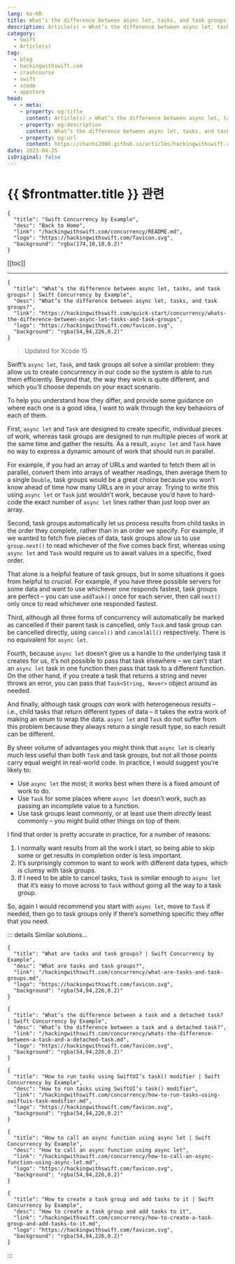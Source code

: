 ```yaml
---
lang: ko-KR
title: What’s the difference between async let, tasks, and task groups?
description: Article(s) > What’s the difference between async let, tasks, and task groups?
category:
  - Swift
  - Article(s)
tag: 
  - blog
  - hackingwithswift.com
  - crashcourse
  - swift
  - xcode
  - appstore
head:
  - - meta:
    - property: og:title
      content: Article(s) > What’s the difference between async let, tasks, and task groups?
    - property: og:description
      content: What’s the difference between async let, tasks, and task groups?
    - property: og:url
      content: https://chanhi2000.github.io/articles/hackingwithswift.com/concurrency/whats-the-difference-between-async-let-tasks-and-task-groups.html
date: 2023-04-25
isOriginal: false
---
```


# {{ $frontmatter.title }} 관련

```component VPCard
{
  "title": "Swift Concurrency by Example",
  "desc": "Back to Home",
  "link": "/hackingwithswift.com/concurrency/README.md",
  "logo": "https://hackingwithswift.com/favicon.svg",
  "background": "rgba(174,10,10,0.2)"
}
```

[[toc]]

---

```component VPCard
{
  "title": "What’s the difference between async let, tasks, and task groups? | Swift Concurrency by Example",
  "desc": "What’s the difference between async let, tasks, and task groups?",
  "link": "https://hackingwithswift.com/quick-start/concurrency/whats-the-difference-between-async-let-tasks-and-task-groups", 
  "logo": "https://hackingwithswift.com/favicon.svg",
  "background": "rgba(54,94,226,0.2)"
}
```

> Updated for Xcode 15

Swift’s `async let`, `Task`, and task groups all solve a similar problem: they allow us to create concurrency in our code so the system is able to run them efficiently. Beyond that, the way they work is quite different, and which you’ll choose depends on your exact scenario.

To help you understand how they differ, and provide some guidance on where each one is a good idea, I want to walk through the key behaviors of each of them.

First, `async let` and `Task` are designed to create specific, individual pieces of work, whereas task groups are designed to run multiple pieces of work at the same time and gather the results. As a result, `async let` and `Task` have no way to express a dynamic amount of work that should run in parallel.

For example, if you had an array of URLs and wanted to fetch them all in parallel, convert them into arrays of weather readings, then average them to a single `Double`, task groups would be a great choice because you won’t know ahead of time how many URLs are in your array. Trying to write this using `async let` or `Task` just wouldn’t work, because you’d have to hard-code the exact number of `async let` lines rather than just loop over an array.

Second, task groups automatically let us process results from child tasks in the order they complete, rather than in an order we specify. For example, if we wanted to fetch five pieces of data, task groups allow us to use `group.next()` to read whichever of the five comes back first, whereas using `async let` and `Task` would require us to await values in a specific, fixed order.

That alone is a helpful feature of task groups, but in some situations it goes from helpful to *crucial*. For example, if you have three possible servers for some data and want to use whichever one responds fastest, task groups are perfect – you can use `addTask()` once for each server, then call `next()` only once to read whichever one responded fastest.

Third, although all three forms of concurrency will automatically be marked as cancelled if their parent task is cancelled, only `Task` and task group can be cancelled directly, using `cancel()` and `cancelAll()` respectively. There is no equivalent for `async let`. 

Fourth, because `async let` doesn’t give us a handle to the underlying task it creates for us, it’s not possible to pass that task elsewhere – we can’t start an `async let` task in one function then pass that task to a different function. On the other hand, if you create a task that returns a string and never throws an error, you can pass that `Task<String, Never>` object around as needed.

And finally, although task groups *can* work with heterogeneous results – i.e., child tasks that return different types of data – it takes the extra work of making an enum to wrap the data. `async let` and `Task` do not suffer from this problem because they always return a single result type, so each result can be different.

By sheer volume of advantages you might think that `async let` is clearly much less useful than both `Task` and task groups, but not all those points carry equal weight in real-world code. In practice, I would suggest you’re likely to:

- Use `async let` the most; it works best when there is a fixed amount of work to do.
- Use `Task` for some places where `async let` doesn’t work, such as passing an incomplete value to a function.
- Use task groups least commonly, or at least use them *directly* least commonly – you might build other things on top of them.

I find that order is pretty accurate in practice, for a number of reasons:

1. I normally want results from all the work I start, so being able to skip some or get results in completion order is less important.
2. It’s surprisingly common to want to work with different data types, which is clumsy with task groups.
3. If I need to be able to cancel tasks, `Task` is similar enough to `async let` that it’s easy to move across to `Task` without going all the way to a task group.

So, again I would recommend you start with `async let`, move to `Task` if needed, then go to task groups only if there’s something specific they offer that you need.

::: details Similar solutions…

```component VPCard
{
  "title": "What are tasks and task groups? | Swift Concurrency by Example",
  "desc": "What are tasks and task groups?",
  "link": "/hackingwithswift.com/concurrency/what-are-tasks-and-task-groups.md",
  "logo": "https://hackingwithswift.com/favicon.svg",
  "background": "rgba(54,94,226,0.2)"
}
```

```component VPCard
{
  "title": "What’s the difference between a task and a detached task? | Swift Concurrency by Example",
  "desc": "What’s the difference between a task and a detached task?",
  "link": "/hackingwithswift.com/concurrency/whats-the-difference-between-a-task-and-a-detached-task.md",
  "logo": "https://hackingwithswift.com/favicon.svg",
  "background": "rgba(54,94,226,0.2)"
}
```

```component VPCard
{
  "title": "How to run tasks using SwiftUI’s task() modifier | Swift Concurrency by Example",
  "desc": "How to run tasks using SwiftUI’s task() modifier",
  "link": "/hackingwithswift.com/concurrency/how-to-run-tasks-using-swiftuis-task-modifier.md",
  "logo": "https://hackingwithswift.com/favicon.svg",
  "background": "rgba(54,94,226,0.2)"
}
```

```component VPCard
{
  "title": "How to call an async function using async let | Swift Concurrency by Example",
  "desc": "How to call an async function using async let",
  "link": "/hackingwithswift.com/concurrency/how-to-call-an-async-function-using-async-let.md",
  "logo": "https://hackingwithswift.com/favicon.svg",
  "background": "rgba(54,94,226,0.2)"
}
```

```component VPCard
{
  "title": "How to create a task group and add tasks to it | Swift Concurrency by Example",
  "desc": "How to create a task group and add tasks to it",
  "link": "/hackingwithswift.com/concurrency/how-to-create-a-task-group-and-add-tasks-to-it.md",
  "logo": "https://hackingwithswift.com/favicon.svg",
  "background": "rgba(54,94,226,0.2)"
}
```

:::

